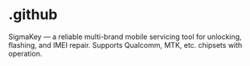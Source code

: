 # .github
SigmaKey — a reliable multi-brand mobile servicing tool for unlocking, flashing, and IMEI repair. Supports Qualcomm, MTK, etc. chipsets with operation.
